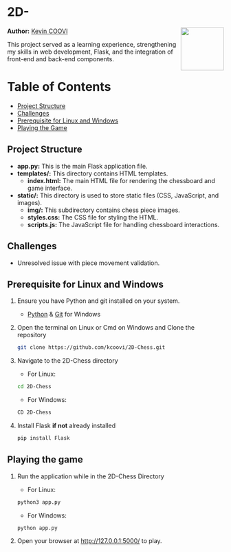 # 2D-

<img src="static/img/chess.jpg" align="right" width="100px">

**Author:** [Kevin COOVI](https://www.linkedin.com/in/kevin-coovi/)

This project served as a learning experience, strengthening my skills in web development, Flask, and the integration of front-end and back-end components.

# Table of Contents

- [Project Structure](#project-structure)
- [Challenges](#challenges)
- [Prerequisite for Linux and Windows](#prerequisite-for-linux-and-windows)
- [Playing the Game](#playing-the-game)

## Project Structure

- **app.py:** This is the main Flask application file.
- **templates/:** This directory contains HTML templates.
  - **index.html:** The main HTML file for rendering the chessboard and game interface.
- **static/:** This directory is used to store static files (CSS, JavaScript, and images).
  - **img/:** This subdirectory contains chess piece images.
  - **styles.css:** The CSS file for styling the HTML.
  - **scripts.js:** The JavaScript file for handling chessboard interactions.

## Challenges

- Unresolved issue with piece movement validation.

## Prerequisite for Linux and Windows

1. Ensure you have Python and git installed on your system.

   - [Python](https://www.python.org/downloads/) & [Git](https://git-scm.com/download/win) for Windows

2. Open the terminal on Linux or Cmd on Windows and Clone the repository

   ```bash
   git clone https://github.com/kcoovi/2D-Chess.git

   ```

3. Navigate to the 2D-Chess directory

   - For Linux:

   ```bash
   cd 2D-Chess
   ```

   - For Windows:

   ```bash
   CD 2D-Chess
   ```

4. Install Flask **if not** already installed

   ```bash
   pip install Flask
   ```

## Playing the game

1. Run the application while in the 2D-Chess Directory

   - For Linux:

   ```bash
   python3 app.py
   ```

   - For Windows:

   ```bash
   python app.py
   ```

2. Open your browser at http://127.0.0.1:5000/ to play.
